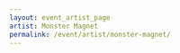 ```yaml
---
layout: event_artist_page
artist: Monster Magnet
permalink: /event/artist/monster-magnet/
---
```



